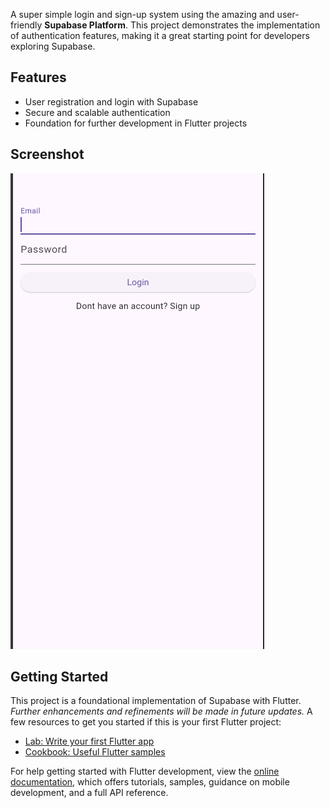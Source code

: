 A super simple login and sign-up system using the amazing and user-friendly **Supabase Platform**. This project demonstrates the implementation of authentication features, making it a great starting point for developers exploring Supabase.

## Features
- User registration and login with Supabase
- Secure and scalable authentication
- Foundation for further development in Flutter projects

## Screenshot
![image alt](https://github.com/Jayesha09/Login-System/blob/a95be97856e69360deb839b46a2945144cbb8270/P1.png)




## Getting Started

This project is a foundational implementation of Supabase with Flutter.
*Further enhancements and refinements will be made in future updates.*
A few resources to get you started if this is your first Flutter project:

- [Lab: Write your first Flutter app](https://docs.flutter.dev/get-started/codelab)
- [Cookbook: Useful Flutter samples](https://docs.flutter.dev/cookbook)

For help getting started with Flutter development, view the
[online documentation](https://docs.flutter.dev/), which offers tutorials,
samples, guidance on mobile development, and a full API reference.
